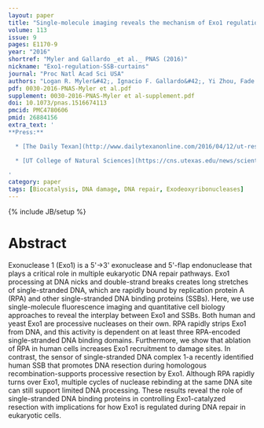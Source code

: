 ```yaml
---
layout: paper
title: "Single-molecule imaging reveals the mechanism of Exo1 regulation by single-stranded DNA binding proteins."
volume: 113
issue: 9
pages: E1170-9
year: "2016"
shortref: "Myler and Gallardo _et al._ PNAS (2016)"
nickname: "Exo1-regulation-SSB-curtains"
journal: "Proc Natl Acad Sci USA"
authors: "Logan R. Myler&#42;, Ignacio F. Gallardo&#42;, Yi Zhou, Fade Gong, Soo-Hyun Yang, Marc S. Wold, Kyle M. Miller, Tanya T. Paull&dagger; & Ilya J. Finkelstein&dagger; (&#42; co-first authors) (&dagger; co-corresponding)"
pdf: 0030-2016-PNAS-Myler et al.pdf  
supplement: 0030-2016-PNAS-Myler et al-supplement.pdf
doi: 10.1073/pnas.1516674113
pmcid: PMC4780606
pmid: 26884156
extra_text: '
**Press:**

  * [The Daily Texan](http://www.dailytexanonline.com/2016/04/12/ut-researchers-view-interactions-between-dna-repairing-proteins)

  * [UT College of Natural Sciences](https://cns.utexas.edu/news/scientists-image-dna-repair-molecules-to-understand-how-dna-repair-is-controlled)

'
category: paper
tags: [Biocatalysis, DNA damage, DNA repair, Exodeoxyribonucleases]
---
```

{% include JB/setup %}

# Abstract

Exonuclease 1 (Exo1) is a 5'→3' exonuclease and 5'-flap endonuclease that plays a critical role in multiple eukaryotic DNA repair pathways. Exo1 processing at DNA nicks and double-strand breaks creates long stretches of single-stranded DNA, which are rapidly bound by replication protein A (RPA) and other single-stranded DNA binding proteins (SSBs). Here, we use single-molecule fluorescence imaging and quantitative cell biology approaches to reveal the interplay between Exo1 and SSBs. Both human and yeast Exo1 are processive nucleases on their own. RPA rapidly strips Exo1 from DNA, and this activity is dependent on at least three RPA-encoded single-stranded DNA binding domains. Furthermore, we show that ablation of RPA in human cells increases Exo1 recruitment to damage sites. In contrast, the sensor of single-stranded DNA complex 1-a recently identified human SSB that promotes DNA resection during homologous recombination-supports processive resection by Exo1. Although RPA rapidly turns over Exo1, multiple cycles of nuclease rebinding at the same DNA site can still support limited DNA processing. These results reveal the role of single-stranded DNA binding proteins in controlling Exo1-catalyzed resection with implications for how Exo1 is regulated during DNA repair in eukaryotic cells.
